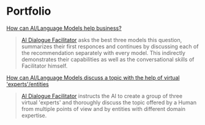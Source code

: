 # Portfolio
[How can AI/Language Models help business?](https://github.com/ai-dialogue-facilitator/how-can-ai-help-business)
> [AI Dialogue Facilitator](https://github.com/alxfed) asks the best three models this question, summarizes their first responces and continues by discussing each of the recommendation separately with every model. This indirectly demonstrates their capabilities as well as the conversational skills of Facilitator himself.

[How can AI/Language Models discuss a topic with the help of virtual 'experts'/entities](https://github.com/ai-dialogue-facilitator/discussion-with-experts)
> [AI Dialogue Facilitator](https://github.com/alxfed) instructs the AI to create a group of three virtual 'experts' and thoroughly discuss the topic offered by a Human from multiple points of view and by entities with different domain expertise.
